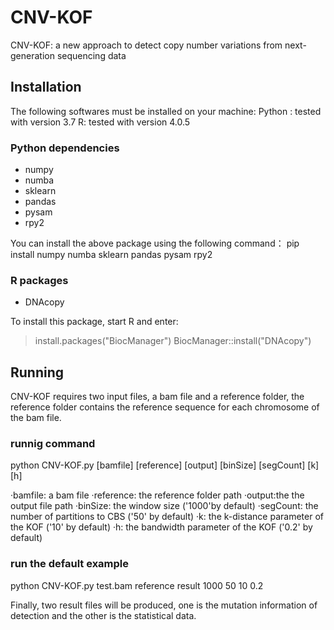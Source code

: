 # CNV-KOF
CNV-KOF: a new approach to detect copy number variations from next-generation sequencing data

## Installation
The following softwares must be installed on your machine:
Python : tested with version 3.7
R: tested with version 4.0.5

### Python dependencies
* numpy 
* numba
* sklearn
* pandas
* pysam
* rpy2

You can install the above package using the following command：
pip install numpy numba sklearn pandas pysam rpy2


### R packages
* DNAcopy

To install this package, start R and enter:
>install.packages("BiocManager")
>BiocManager::install("DNAcopy")


## Running
CNV-KOF requires two input files, a bam file and a reference folder,
the reference folder contains the reference sequence for each chromosome of the bam file.

### runnig command
python CNV-KOF.py [bamfile] [reference] [output] [binSize] [segCount] [k] [h]

·bamfile: a bam file
·reference: the reference folder path
·output:the the output file path
·binSize: the window size ('1000'by default)
·segCount: the number of  partitions to CBS ('50' by default)
·k: the k-distance parameter of the KOF ('10' by default)
·h: the bandwidth parameter of the KOF ('0.2' by default)

### run the default example
python CNV-KOF.py test.bam reference result 1000 50 10 0.2

Finally, two result files will be produced, one is the mutation information of detection and the other is the statistical data.
